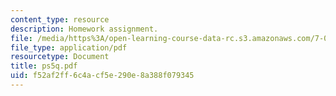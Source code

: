 ```yaml
---
content_type: resource
description: Homework assignment.
file: /media/https%3A/open-learning-course-data-rc.s3.amazonaws.com/7-012-introduction-to-biology-fall-2004/f52af2ff6c4acf5e290e8a388f079345_ps5q.pdf
file_type: application/pdf
resourcetype: Document
title: ps5q.pdf
uid: f52af2ff-6c4a-cf5e-290e-8a388f079345
---
```

